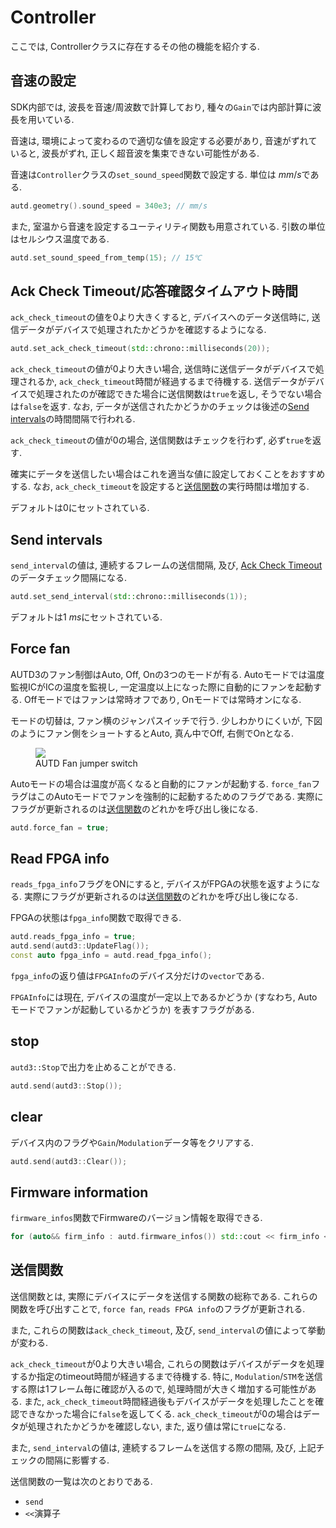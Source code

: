 # Controller

ここでは, Controllerクラスに存在するその他の機能を紹介する.

## 音速の設定

SDK内部では, 波長を音速/周波数で計算しており, 種々の`Gain`では内部計算に波長を用いている.

音速は, 環境によって変わるので適切な値を設定する必要があり, 音速がずれていると, 波長がずれ, 正しく超音波を集束できない可能性がある.

音速は`Controller`クラスの`set_sound_speed`関数で設定する.
単位は$\SI{}{mm/s}$である.

```cpp
autd.geometry().sound_speed = 340e3; // mm/s
```

また, 室温から音速を設定するユーティリティ関数も用意されている.
引数の単位はセルシウス温度である.

```cpp
autd.set_sound_speed_from_temp(15); // 15℃
```

## Ack Check Timeout/応答確認タイムアウト時間

`ack_check_timeout`の値を0より大きくすると, デバイスへのデータ送信時に, 送信データがデバイスで処理されたかどうかを確認するようになる.

```cpp
autd.set_ack_check_timeout(std::chrono::milliseconds(20));
```

`ack_check_timeout`の値が0より大きい場合, 送信時に送信データがデバイスで処理されるか, `ack_check_timeout`時間が経過するまで待機する.
送信データがデバイスで処理されたのが確認できた場合に送信関数は`true`を返し, そうでない場合は`false`を返す.
なお, データが送信されたかどうかのチェックは後述の[Send intervals](#send-intervals)の時間間隔で行われる.

`ack_check_timeout`の値が0の場合, 送信関数はチェックを行わず, 必ず`true`を返す.

確実にデータを送信したい場合はこれを適当な値に設定しておくことをおすすめする.
なお, `ack_check_timeout`を設定すると[送信関数](#送信関数)の実行時間は増加する.

デフォルトは0にセットされている.

## Send intervals

`send_interval`の値は, 連続するフレームの送信間隔, 及び, [Ack Check Timeout](#ack-check-timeout)のデータチェック間隔になる.

```cpp
autd.set_send_interval(std::chrono::milliseconds(1));
```

デフォルトは$\SI{1}{ms}$にセットされている.

## Force fan

AUTD3のファン制御はAuto, Off, Onの3つのモードが有る. Autoモードでは温度監視ICがICの温度を監視し,
一定温度以上になった際に自動的にファンを起動する. Offモードではファンは常時オフであり, Onモードでは常時オンになる.

モードの切替は, ファン横のジャンパスイッチで行う. 少しわかりにくいが, 下図のようにファン側をショートするとAuto, 真ん中でOff, 右側でOnとなる.

<figure>
  <img src="../fig/Users_Manual/fan.jpg"/>
  <figcaption>AUTD Fan jumper switch</figcaption>
</figure>

Autoモードの場合は温度が高くなると自動的にファンが起動する. `force_fan`フラグはこのAutoモードでファンを強制的に起動するためのフラグである.
実際にフラグが更新されるのは[送信関数](#送信関数)のどれかを呼び出し後になる.

```cpp
autd.force_fan = true;
```

## Read FPGA info

`reads_fpga_info`フラグをONにすると, デバイスがFPGAの状態を返すようになる.
実際にフラグが更新されるのは[送信関数](#送信関数)のどれかを呼び出し後になる.

FPGAの状態は`fpga_info`関数で取得できる.

```cpp
autd.reads_fpga_info = true;
autd.send(autd3::UpdateFlag());
const auto fpga_info = autd.read_fpga_info();
```

`fpga_info`の返り値は`FPGAInfo`のデバイス分だけの`vector`である.

`FPGAInfo`には現在, デバイスの温度が一定以上であるかどうか (すなわち, Autoモードでファンが起動しているかどうか) を表すフラグがある.

## stop

`autd3::Stop`で出力を止めることができる.

```cpp
autd.send(autd3::Stop());
```

## clear

デバイス内のフラグや`Gain`/`Modulation`データ等をクリアする.

```cpp
autd.send(autd3::Clear());
```

## Firmware information

`firmware_infos`関数でFirmwareのバージョン情報を取得できる.

```cpp
for (auto&& firm_info : autd.firmware_infos()) std::cout << firm_info << std::endl;
```

## 送信関数

送信関数とは, 実際にデバイスにデータを送信する関数の総称である.
これらの関数を呼び出すことで, `force fan`, `reads FPGA info`のフラグが更新される.

また, これらの関数は`ack_check_timeout`, 及び, `send_interval`の値によって挙動が変わる.

`ack_check_timeout`が0より大きい場合, これらの関数はデバイスがデータを処理するか指定のtimeout時間が経過するまで待機する.
特に, `Modulation`/`STM`を送信する際は1フレーム毎に確認が入るので, 処理時間が大きく増加する可能性がある.
また, `ack_check_timeout`時間経過後もデバイスがデータを処理したことを確認できなかった場合に`false`を返してくる.
`ack_check_timeout`が0の場合はデータが処理されたかどうかを確認しない, また, 返り値は常に`true`になる.

また, `send_interval`の値は, 連続するフレームを送信する際の間隔, 及び, 上記チェックの間隔に影響する.

送信関数の一覧は次のとおりである.

- `send`
- `<<`演算子
